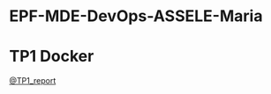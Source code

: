 # EPF-MDE-DevOps-ASSELE-Maria

# TP1 Docker

[@TP1_report](https://github.com/mariaVictoire/EPF-MDE-DevOps-ASSELE-Maria/tree/main/frontend)
